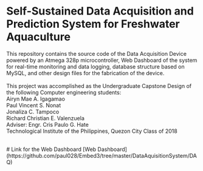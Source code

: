 # Self-Sustained Data Acquisition and Prediction System for Freshwater Aquaculture
This repository contains the source code of the Data Acquisition Device powered by an Atmega 328p microcontroller, Web Dashboard of the system for real-time monitoring and data logging,  database structure based on MySQL, and other design files for the fabrication of the device.
<br>
<br>This project was accomplished as the Undergraduate Capstone Design of the following Computer engineering students:
<br>Airyn Mae A. Igagamao
<br>Paul Vincent S. Nonat
<br>Jonaliza C. Tampoco
<br>Richard Christian E. Valenzuela
<br> Adviser: Engr. Cris Paulo G. Hate
<br> Technological Institute of the Philippines, Quezon City Class of 2018

<br>
# Link for the Web Dashboard
[Web Dashboard](https://github.com/paul028/Embed3/tree/master/DataAquisitionSystem/DAQ)

